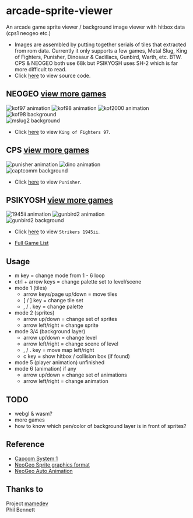 # arcade-sprite-viewer
An arcade game sprite viewer / background image viewer with hitbox data (cps1 neogeo etc.)
* Images are assembled by putting together serials of tiles that extracted from rom data. Currently it only supports a few games, Metal Slug, King of Fighters, Punisher, Dinosaur & Cadillacs, Gunbird, Warth, etc.
BTW. CPS & NEOGEO both use 68k but PSIKYOSH uses SH-2 which is far more difficult to read.
* Click [here](https://github.com/bombzj/arcade-sprite-viewer) to view source code.

## NEOGEO [view more games](https://asv.bombzj.com/neo/)
![kof97 animation](https://asv.bombzj.com/res/animkof97.gif)
![kof98 animation](https://asv.bombzj.com/res/animkof98.gif)
![kof2000 animation](https://asv.bombzj.com/res/animkof2000.gif)<br/>
![kof98 background](https://asv.bombzj.com/res/bgkof98.gif)<br/>
![mslug2 background](https://asv.bombzj.com/res/map3mslug2.gif)<br/>

* Click [here](https://asv.bombzj.com/viewer.html?kof97) to view `King of Fighters 97`.

## CPS [view more games](https://asv.bombzj.com/cps/)
![punisher animation](https://asv.bombzj.com/res/punisheranim.gif)
![dino animation](https://asv.bombzj.com/res/animdino.gif)<br/>
![captcomm background](https://asv.bombzj.com/res/mapcapt.png)<br/>

* Click [here](https://asv.bombzj.com/viewer.html?punisher) to view `Punisher`.

## PSIKYOSH [view more games](https://asv.bombzj.com/psi/)
![1945ii animation](https://asv.bombzj.com/res/anim1945ii.gif)
![gunbird2 animation](https://asv.bombzj.com/res/animgunbird2.gif)<br/>
![gunbird2 background](https://asv.bombzj.com/res/mapgunbird2.png)<br/>

* Click [here](https://asv.bombzj.com/viewer.html?1945ii) to view `Strikers 1945ii`.

* [Full Game List](https://asv.bombzj.com/list.html)

## Usage
* m key = change mode from 1 - 6 loop
* ctrl + arrow keys = change palette set to level/scene
* mode 1 (tiles)
  * arrow keys/page up/down = move tiles
  * \[ / \] key = change tile set
  * , / . key = change palette
* mode 2 (sprites)
  * arrow up/down = change set of sprites
  * arrow left/right = change sprite
* mode 3/4 (background layer)
  * arrow up/down = change level
  * arrow left/right = change scene of level
  * , / . key = move map left/right
  * c key = show hitbox / collision box (if found)
* mode 5 (player animation) unfinished
* mode 6 (animation) if any
  * arrow up/down = change set of animations
  * arrow left/right = change animation

## TODO
* webgl & wasm?
* more games
* how to know which pen/color of background layer is in front of sprites?

## Reference
* [Capcom System 1](https://patpend.net/technical/arcade/cps1.html)
* [NeoGeo Sprite graphics format](https://wiki.neogeodev.org/index.php?title=Sprite_graphics_format)
* [NeoGeo Auto Animation](https://wiki.neogeodev.org/index.php?title=Auto_animation)

## Thanks to
Project [mamedev](https://github.com/mamedev/mame)<br/>
Phil Bennett
